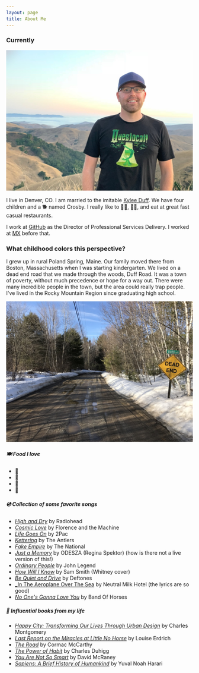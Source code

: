 ```yaml
---
layout: page
title: About Me
---
```


### Currently

<img src="/assets/picture-of-me.jpg" alt="Matthew Duff" width="600"/>

I live in Denver, CO. I am married to the imitable [Kylee Duff](https://www.instagram.com/kyleeduff). We have four children and a 🐕 named Crosby. I really like to 🚴‍♀️, 🏊‍♂️, and eat at great fast casual restaurants.

I work at [GitHub](https://github.com) as the Director of Professional Services Delivery. I worked at [MX](https://mx.com) before that.

### What childhood colors this perspective?

I grew up in rural Poland Spring, Maine. Our family moved there from Boston, Massachusetts when I was starting kindergarten. We lived on a dead end road that we made through the woods, Duff Road. It was a town of poverty, without much precedence or hope for a way out. There were many incredible people in the town, but the area could really trap people. I've lived in the Rocky Mountain Region since graduating high school.

<img src="/assets/duff-road.jpg" alt="Dead End" width="600"/>



##### 🍽️ Food I love

- 🥑
- 🌮
- 🥟
- 🍅

##### 💿 Collection of _some favorite_ songs

- [_High and Dry_](https://www.youtube.com/watch?v=SXW1ls53lok) by Radiohead
- [_Cosmic Love_](https://www.youtube.com/watch?v=_gMq3hRLDD0) by Florence and the Machine
- [_Life Goes On_](https://www.youtube.com/watch?v=W69SSLfRJho) by 2Pac
- [_Kettering_](https://www.youtube.com/watch?v=zcUyWDyizlo) by The Antlers
- [_Fake Empire_](https://www.youtube.com/watch?v=rzpC1AzO84Q) by The National
- [_Just a Memory_](https://www.youtube.com/watch?v=RogVsavOPAE) by ODESZA (Regina Spektor) (how is there not a live version of this!)
- [_Ordinary People_](https://www.youtube.com/watch?v=6fWdT0qa6Ic) by John Legend
- [_How Will I Know_](https://www.youtube.com/watch?v=kwHACITShSI) by Sam Smith (Whitney cover)
- [_Be Quiet and Drive_](https://www.youtube.com/watch?v=kr_ufdkuQPM) by Deftones
- [_In The Aeroplane Over The Sea](https://www.youtube.com/watch?v=wqMZv1DN1Gc) by Neutral Milk Hotel (the lyrics are so good)
- [_No One's Gonna Love You_](https://www.youtube.com/watch?v=KoQy_p3vNb8) by Band Of Horses

##### 📕 Influential books from my life

- [_Happy City: Transforming Our Lives Through Urban Design_](https://www.amazon.com/Happy-City-Transforming-Through-Design/dp/0374534888) by Charles Montgomery
- [_Last Report on the Miracles at Little No Horse_](https://www.amazon.com/Last-Report-Miracles-Little-Horse/dp/0061577626) by Louise Erdrich
- [_The Road_](https://www.amazon.com/Road-Cormac-McCarthy/dp/0307387895) by Cormac McCarthy
- [_The Power of Habit_](https://www.amazon.com/Power-Habit-Business-Library/dp/B01FRYI0H8) by Charles Duhigg
- [_You Are Not So Smart_](https://www.amazon.com/You-Are-Not-So-Smart/dp/1592407366/) by David McRaney
- [_Sapiens: A Brief History of Humankind_](https://www.amazon.com/Sapiens-Brief-History-Humankind/dp/B07TTKLNHQ) by Yuval Noah Harari
